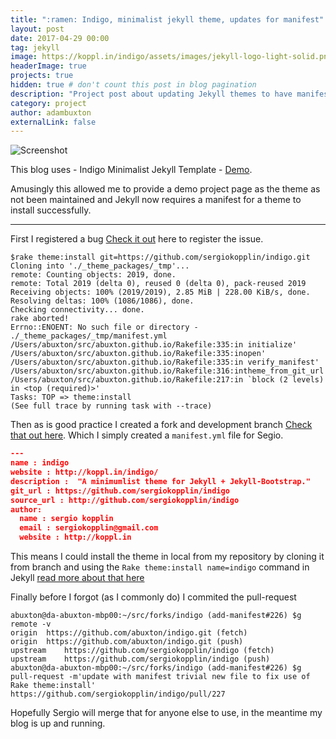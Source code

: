```yaml
---
title: ":ramen: Indigo, minimalist jekyll theme, updates for manifest"
layout: post
date: 2017-04-29 00:00
tag: jekyll
image: https://koppl.in/indigo/assets/images/jekyll-logo-light-solid.png
headerImage: true
projects: true
hidden: true # don't count this post in blog pagination
description: "Project post about updating Jekyll themes to have manifests."
category: project
author: adambuxton
externalLink: false
---
```


![Screenshot](https://raw.githubusercontent.com/sergiokopplin/indigo/gh-pages/assets/screen-shot.png)

This blog uses - Indigo Minimalist Jekyll Template - [Demo](http://sergiokopplin.github.io/indigo/).

Amusingly this allowed me to provide a demo project page as the theme as not been maintained and Jekyll now requires a manifest for a theme to install successfully.

---

First I registered a bug [Check it out](https://github.com/sergiokopplin/indigo/issues/226) here to register the issue.

```shell
$rake theme:install git=https://github.com/sergiokopplin/indigo.git
Cloning into './_theme_packages/_tmp'...
remote: Counting objects: 2019, done.
remote: Total 2019 (delta 0), reused 0 (delta 0), pack-reused 2019
Receiving objects: 100% (2019/2019), 2.85 MiB | 228.00 KiB/s, done.
Resolving deltas: 100% (1086/1086), done.
Checking connectivity... done.
rake aborted!
Errno::ENOENT: No such file or directory - ./_theme_packages/_tmp/manifest.yml
/Users/abuxton/src/abuxton.github.io/Rakefile:335:in initialize' /Users/abuxton/src/abuxton.github.io/Rakefile:335:inopen'
/Users/abuxton/src/abuxton.github.io/Rakefile:335:in verify_manifest' /Users/abuxton/src/abuxton.github.io/Rakefile:316:intheme_from_git_url'
/Users/abuxton/src/abuxton.github.io/Rakefile:217:in `block (2 levels) in <top (required)>'
Tasks: TOP => theme:install
(See full trace by running task with --trace)
```

Then as is good practice I created a fork and development branch
[Check that out here](https://github.com/abuxton/indigo/tree/add-manifest%23226). Which I simply created a `manifest.yml` file for Segio.

```json
---
name : indigo
website : http://koppl.in/indigo/
description :  "A minimumlist theme for Jekyll + Jekyll-Bootstrap."
git_url : https://github.com/sergiokopplin/indigo
source_url : http://github.com/sergiokopplin/indigo
author:
  name : sergio kopplin
  email : sergiokopplin@gmail.com
  website : http://koppl.in

```

This means I could install the theme in local from my repository by cloning it from branch and using the `Rake theme:install name=indigo` command in Jekyll [read more about that here](http://jekyllbootstrap.com)

Finally before I forgot (as I commonly do) I commited the pull-request

```shell
abuxton@da-abuxton-mbp00:~/src/forks/indigo (add-manifest#226) $g remote -v
origin	https://github.com/abuxton/indigo.git (fetch)
origin	https://github.com/abuxton/indigo.git (push)
upstream	https://github.com/sergiokopplin/indigo (fetch)
upstream	https://github.com/sergiokopplin/indigo (push)
abuxton@da-abuxton-mbp00:~/src/forks/indigo (add-manifest#226) $g pull-request -m'update with manifest trivial new file to fix use of Rake theme:install'
https://github.com/sergiokopplin/indigo/pull/227
```

Hopefully Sergio will merge that for anyone else to use, in the meantime my blog is up and running.
